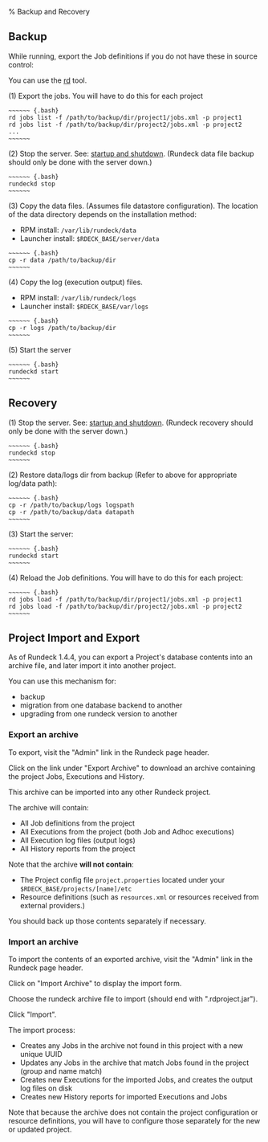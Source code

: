% Backup and Recovery

## Backup

While running, export the Job definitions if you do not have these in source control:

You can use the [rd] tool. 

(1) Export the jobs. You will have to do this for each project

    ~~~~~~ {.bash}
    rd jobs list -f /path/to/backup/dir/project1/jobs.xml -p project1
    rd jobs list -f /path/to/backup/dir/project2/jobs.xml -p project2
    ...
    ~~~~~~

(2) Stop the server. See: [startup and shutdown](startup-and-shutdown.html). (Rundeck data file backup should only be done with the server down.)

    ~~~~~~ {.bash}
    rundeckd stop
    ~~~~~~ 

(3) Copy the data files. (Assumes file datastore configuration). The
location of the data directory depends on the installation method:

   * RPM install: `/var/lib/rundeck/data`
   * Launcher install: `$RDECK_BASE/server/data`

    ~~~~~~ {.bash}
    cp -r data /path/to/backup/dir
    ~~~~~~ 
             
(4) Copy the log (execution output) files.

   * RPM install: `/var/lib/rundeck/logs`
   * Launcher install: `$RDECK_BASE/var/logs`

    ~~~~~~ {.bash}
    cp -r logs /path/to/backup/dir
    ~~~~~~

(5) Start the server

    ~~~~~~ {.bash}
    rundeckd start
    ~~~~~~

[rd]: https://rundeck.github.io/rundeck-cli/

## Recovery

(1) Stop the server. See: [startup and shutdown](startup-and-shutdown.html). (Rundeck recovery should only be done with the server down.)

    ~~~~~~ {.bash}
    rundeckd stop
    ~~~~~~ 

(2) Restore data/logs dir from backup (Refer to above for appropriate log/data path):

    ~~~~~~ {.bash}
    cp -r /path/to/backup/logs logspath
    cp -r /path/to/backup/data datapath
    ~~~~~~ 


(3) Start the server:

    ~~~~~~ {.bash}
    rundeckd start
    ~~~~~~ 

(4) Reload the Job definitions. You will have to do this for each project:

    ~~~~~~ {.bash}
    rd jobs load -f /path/to/backup/dir/project1/jobs.xml -p project1
    rd jobs load -f /path/to/backup/dir/project2/jobs.xml -p project2
    ~~~~~~ 

## Project Import and Export

As of Rundeck 1.4.4, you can export a Project's database contents into an archive file, and later import it into another project.

You can use this mechanism for:

* backup
* migration from one database backend to another
* upgrading from one rundeck version to another

### Export an archive

To export, visit the "Admin" link in the Rundeck page header.

Click on the link under "Export Archive" to download an archive containing the project Jobs, Executions and History.

This archive can be imported into any other Rundeck project.

The archive will contain:

* All Job definitions from the project
* All Executions from the project (both Job and Adhoc executions)
* All Execution log files (output logs)
* All History reports from the project

Note that the archive **will not contain**:

* The Project config file `project.properties` located under your `$RDECK_BASE/projects/[name]/etc`
* Resource definitions (such as `resources.xml` or resources received from external providers.)

You should back up those contents separately if necessary.

### Import an archive

To import the contents of an exported archive, visit the "Admin" link in the Rundeck page header.

Click on "Import Archive" to display the import form.  

Choose the rundeck archive file to import (should end with ".rdproject.jar").

Click "Import".

The import process:

* Creates any Jobs in the archive not found in this project with a new unique UUID
* Updates any Jobs in the archive that match Jobs found in the project (group and name match)
* Creates new Executions for the imported Jobs, and creates the output log files on disk
* Creates new History reports for imported Executions and Jobs

Note that because the archive does not contain the project configuration or resource definitions, you
will have to configure those separately for the new or updated project.